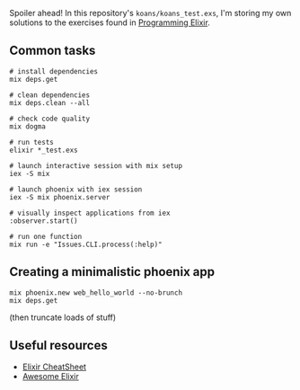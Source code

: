 Spoiler ahead! In this repository's `koans/koans_test.exs`, I'm storing my own solutions to the exercises found in [Programming Elixir](https://pragprog.com/book/elixir12/programming-elixir-1-2).

## Common tasks

```
# install dependencies
mix deps.get

# clean dependencies
mix deps.clean --all

# check code quality
mix dogma

# run tests
elixir *_test.exs

# launch interactive session with mix setup
iex -S mix

# launch phoenix with iex session
iex -S mix phoenix.server

# visually inspect applications from iex
:observer.start()

# run one function
mix run -e "Issues.CLI.process(:help)"
```

## Creating a minimalistic phoenix app

```
mix phoenix.new web_hello_world --no-brunch
mix deps.get
```

(then truncate loads of stuff)

## Useful resources

* [Elixir CheatSheet](https://media.pragprog.com/titles/elixir/ElixirCheat.pdf)
* [Awesome Elixir](https://github.com/h4cc/awesome-elixir)
